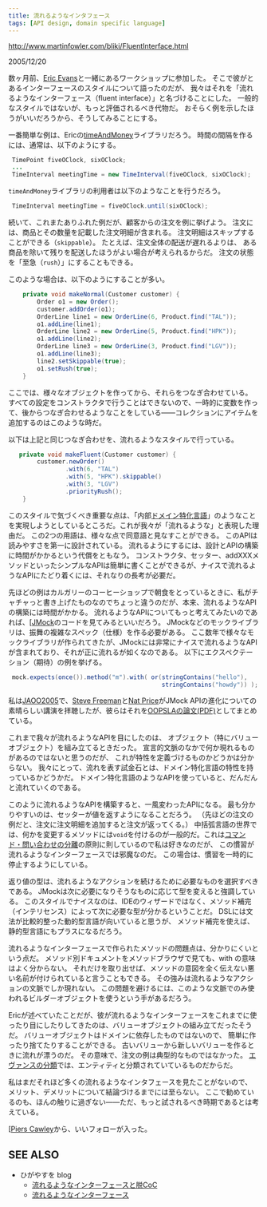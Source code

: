 ```yaml
---
title: 流れるようなインタフェース
tags: [API design, domain specific language]
---
```


http://www.martinfowler.com/bliki/FluentInterface.html

2005/12/20



数ヶ月前、[Eric Evans](http://domainlanguage.com/about/ericevans.html)と一緒にあるワークショップに参加した。
そこで彼がとあるインターフェースのスタイルについて語ったのだが、
我々はそれを「流れるようなインターフェース（fluent interface）」と名づけることにした。
一般的なスタイルではないが、もっと評価されるべき代物だ。
おそらく例を示したほうがいいだろうから、そうしてみることにする。



一番簡単な例は、Ericの[timeAndMoney](http://timeandmoney.sourceforge.net/)ライブラリだろう。
時間の間隔を作るには、通常は、以下のようにする。

```java
 TimePoint fiveOClock, sixOClock;
 ...
 TimeInterval meetingTime = new TimeInterval(fiveOClock, sixOClock);
```


``timeAndMoney``ライブラリの利用者は以下のようなことを行うだろう。

```java
 TimeInterval meetingTime = fiveOClock.until(sixOClock);
```


続いて、これまたありふれた例だが、顧客からの注文を例に挙げよう。
注文には、商品とその数量を記載した注文明細が含まれる。
注文明細はスキップすることができる（``skippable``）。
たとえば、注文全体の配送が遅れるよりは、
ある商品を除いて残りを配送したほうがよい場合が考えられるからだ。
注文の状態を「至急（``rush``）」にすることもできる。



このような場合は、以下のようにすることが多い。

```java
    private void makeNormal(Customer customer) {
        Order o1 = new Order();
        customer.addOrder(o1);
        OrderLine line1 = new OrderLine(6, Product.find("TAL"));
        o1.addLine(line1);
        OrderLine line2 = new OrderLine(5, Product.find("HPK"));
        o1.addLine(line2);
        OrderLine line3 = new OrderLine(3, Product.find("LGV"));
        o1.addLine(line3);
        line2.setSkippable(true);
        o1.setRush(true);
    }
```


ここでは、様々なオブジェクトを作ってから、それらをつなぎ合わせている。
すべての設定をコンストラクタで行うことはできないので、一時的に変数を作って、後からつなぎ合わせるようなことをしている——コレクションにアイテムを追加するのはこのような時だ。



以下は上記と同じつなぎ合わせを、流れるようなスタイルで行っている。

```java
   private void makeFluent(Customer customer) {
        customer.newOrder()
                .with(6, "TAL")
                .with(5, "HPK").skippable()
                .with(3, "LGV")
                .priorityRush();
    }
```


このスタイルで気づくべき重要な点は、「内部[ドメイン特化言語](/DomainSpecificLanguage)」のようなことを実現しようとしているところだ。これが我々が「流れるような」と表現した理由だ。
この2つの用語は、様々な点で同意語と見なすことができる。
このAPIは読みやすさを第一に設計されている。
流れるようにするには、設計とAPIの構築に時間がかかるという代償をともなう。
コンストラクタ、セッター、addXXXメソッドといったシンプルなAPIは簡単に書くことができるが、ナイスで流れるようなAPIにたどり着くには、それなりの長考が必要だ。



先ほどの例はカルガリーのコーヒーショップで朝食をとっているときに、私がチャチャっと書き上げたものなのでちょっと違うのだが、本来、流れるようなAPIの構築には時間がかかる。
流れるようなAPIについてもっと考えてみたいのであれば、[[JMock](http://www.jmock.org/)のコードを見てみるといいだろう。
JMockなどのモックライブラリは、振舞の複雑なスペック（仕様）を作る必要がある。
ここ数年で様々なモックライブラリが作られてきたが、JMockには非常にナイスで流れるようなAPIが含まれており、それが正に流れるが如くなのである。
以下にエクスペクテーション（期待）の例を挙げる。

```java
 mock.expects(once()).method("m").with( or(stringContains("hello"),
                                           stringContains("howdy")) );
```


私は[JAOO2005](http://martinfowler.com/bliki/JAOO2005.html)で、[Steve Freeman](http://stevef.truemesh.com/)と[Nat Price](http://nat.truemesh.com/)がJMock APIの進化についての素晴らしい講演を拝聴したが、彼らはそれを[OOPSLAの論文(PDF)](http://www.mockobjects.com/files/evolving_an_edsl.ooplsa2006.pdf)としてまとめている。



これまで我々が流れるようなAPIを目にしたのは、
オブジェクト（特にバリューオブジェクト）を組み立てるときだった。
宣言的文脈のなかで何か現れるものがあるのではないと思うのだが、
これが特性を定義づけるものかどうかは分からない。
我々にとって、流れを表す試金石とは、ドメイン特化言語の特性を持っているかどうかだ。
ドメイン特化言語のようなAPIを使っていると、だんだんと流れていくのである。



このように流れるようなAPIを構築すると、一風変わったAPIになる。
最も分かりやすいのは、セッターが値を返すようになることだろう。
（先ほどの注文の例だと、注文に注文明細を追加すると注文が返ってくる。）
中括弧言語の世界では、何かを変更するメソッドには``void``を付けるのが一般的だ。これは[コマンド・問い合わせの分離](/CommandQuerySeparation)の原則に則しているので私は好きなのだが、
この慣習が流れるようなインターフェースでは邪魔なのだ。
この場合は、慣習を一時的に停止するようにしている。



返り値の型は、流れるようなアクションを続けるために必要なものを選択すべきである。
JMockは次に必要になりそうなものに応じて型を変えると強調している。
このスタイルでナイスなのは、IDEのウィザードではなく、メソッド補完（インテリセンス）によって次に必要な型が分かるということだ。
DSLには文法が比較的整った動的型言語が向いていると思うが、
メソッド補完を使えば、静的型言語にもプラスになるだろう。



流れるようなインターフェースで作られたメソッドの問題点は、分かりにくいという点だ。
メソッド別ドキュメントをメソッドブラウザで見ても、with の意味はよく分からない。
それだけを取り出せば、メソッドの意図を全く伝えない悪い名前が付けられていると言うこともできる。
その強みは流れるようなアクションの文脈でしか現れない。
この問題を避けるには、このような文脈でのみ使われるビルダーオブジェクトを使うという手があるだろう。



Ericが述べていたことだが、彼が流れるようなインターフェースをこれまでに使ったり目にしたりしてきたのは、バリューオブジェクトの組み立てだったそうだ。
バリューオブジェクトはドメインに依存したものではないので、
簡単に作ったり捨てたりすることができる。
古いバリューから新しいバリューを作るときに流れが漂うのだ。
その意味で、注文の例は典型的なものではなかった。
[エヴァンスの分類](/EvansClassification)では、エンティティと分類されていているものだからだ。



私はまだそれほど多くの流れるようなインタフェースを見たことがないので、
メリット、デメリットについて結論づけるまでには至らない。
ここで勧めているのも、ほんの触りに過ぎない——ただ、もっと試されるべき時期であるとは考えている。



[[Piers Cawley](http://www.bofh.org.uk/articles/2005/12/21/fluent-interfaces)から、いいフォローが入った。

## SEE ALSO

* ひがやすを blog
  * [流れるようなインターフェースと脱CoC](http://d.hatena.ne.jp/higayasuo/20071018#1192681950)
  * [流れるようなインターフェース](http://d.hatena.ne.jp/higayasuo/20071019#1192757543)
